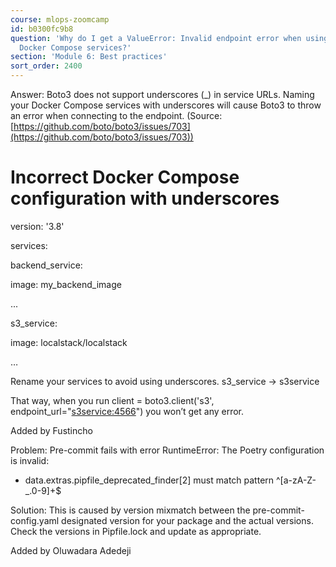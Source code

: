 ```yaml
---
course: mlops-zoomcamp
id: b0300fc9b8
question: 'Why do I get a ValueError: Invalid endpoint error when using Boto3 with
  Docker Compose services?'
section: 'Module 6: Best practices'
sort_order: 2400
---
```


Answer: Boto3 does not support underscores (_) in service URLs. Naming your Docker Compose services with underscores will cause Boto3 to throw an error when connecting to the endpoint. (Source: [https://github.com/boto/boto3/issues/703](https://github.com/boto/boto3/issues/703))

# Incorrect Docker Compose configuration with underscores

version: '3.8'

services:

backend_service:

image: my_backend_image

...

s3_service:

image: localstack/localstack

…

Rename your services to avoid using underscores. s3_service → s3service

That way, when you run client = boto3.client('s3', endpoint_url="[s3service:4566](http://s3service:4566)") you won’t get any error.

Added by Fustincho

Problem: Pre-commit fails with error RuntimeError: The Poetry configuration is invalid:

- data.extras.pipfile_deprecated_finder[2] must match pattern ^[a-zA-Z-_.0-9]+$

Solution: This is caused by version mixmatch between the pre-commit-config.yaml designated version for your package and the actual versions. Check the versions in Pipfile.lock and update as appropriate.

Added by Oluwadara Adedeji

